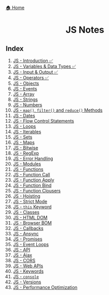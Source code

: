 <p><a href="../../README.md">🏠 Home</a></p>

<center><h1> JS Notes </h1> </center>

<h2> Index </h2>

1. [JS - Introduction ✅](./notes/JS%20-%20Introduction.md)
2. [JS - Variables & Data Types ✅](./notes/S%20-%20Variables%20&%20Datatypes.md)
3. [JS - Input & Output ✅](./notes/JS%20-%20IO.md)
4. [JS - Operators ✅](./notes/JS%20-%20Operators.md)
5. [JS - Objects](./notes/JS%20-%20Objects.md)
6. [JS - Events](./notes/JS%20-%20Events.md)
7. [JS - Array](./notes/JS%20-%20Arrays.md)
8. [JS - Strings]()
9. [JS - Numbers]()
10. [JS - `map()`, `filter()` and `reduce()` Methods]()
11. [JS - Dates]()
12. [JS - Flow Control Statements]()
13. [JS - Loops]()
14. [JS - Iterables]()
15. [JS - Sets]()
16. [JS - Maps]()
17. [JS - Bitwise]()
18. [JS - RegExp]()
19. [JS - Error Handling]()
20. [JS - Modules]()
21. [JS - Functions]()
22. [JS - Function Call]()
23. [JS - Function Apply]()
24. [JS - Function Bind]()
25. [JS - Function Clousers]()
26. [JS - Hoisting]()
27. [JS - Strict Mode]()
28. [JS - `this` Keyword]()
29. [JS - Classes]()
30. [JS - HTML DOM]()
31. [JS - Browser BOM]()
32. [JS - Callbacks]()
33. [JS - Ansync]()
34. [JS - Promises]()
35. [JS - Event Loops]()
36. [JS - API]()
37. [JS - Ajax]()
38. [JS - CORS]()
39. [JS - Web APIs]()
40. [JS - Keywords]()
41. [JS - `console`]()
42. [JS - Versions]()
43. [JS - Performance Optimization]()
